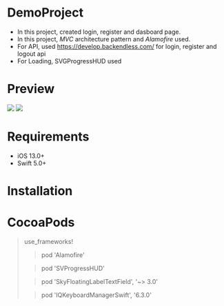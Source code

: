 # DemoProject
* In this project, created login, register and dasboard page. 
* In this project, *MVC* architecture pattern and *Alamofire* used.
* For API, used https://develop.backendless.com/ for login, register and logout api
* For Loading, SVGProgressHUD used

# Preview

<img src="http://hyperlocalnews.s3.amazonaws.com/uploads/202008/1598513426.png">
<img src="http://hyperlocalnews.s3.amazonaws.com/uploads/202008/1598513552.png">

# Requirements
* iOS 13.0+
* Swift 5.0+

# Installation

# CocoaPods

> use_frameworks!
 >>pod 'Alamofire'
 >
 >>pod 'SVProgressHUD'
 >
 >>pod 'SkyFloatingLabelTextField', '~> 3.0'
 >
 >>pod 'IQKeyboardManagerSwift', '6.3.0'
